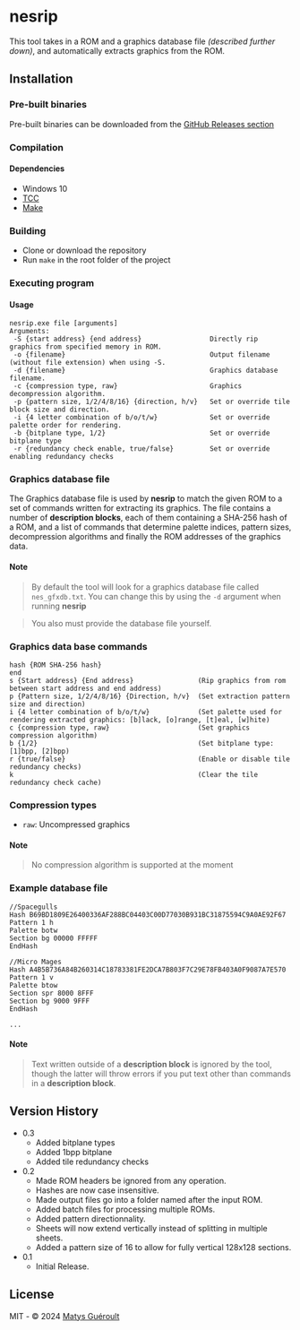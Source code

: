 # nesrip

This tool takes in a ROM and a graphics database file *(described further down)*, and automatically extracts graphics from the ROM.

## Installation

### Pre-built binaries

Pre-built binaries can be downloaded from the [GitHub Releases section](https://github.com/GeekJoystick/nesrip/releases/latest)

### Compilation

#### Dependencies

* Windows 10
* [TCC](https://github.com/TinyCC/tinycc)
* [Make](https://www.gnu.org/software/make)

### Building

* Clone or download the repository
* Run `make` in the root folder of the project

### Executing program

#### Usage

```
nesrip.exe file [arguments]                                                                                      
Arguments:
 -S {start address} {end address}                 Directly rip graphics from specified memory in ROM.
 -o {filename}                                    Output filename (without file extension) when using -S.
 -d {filename}                                    Graphics database filename.
 -c {compression type, raw}                       Graphics decompression algorithm.
 -p {pattern size, 1/2/4/8/16} {direction, h/v}   Set or override tile block size and direction.
 -i {4 letter combination of b/o/t/w}             Set or override palette order for rendering.
 -b {bitplane type, 1/2}                          Set or override bitplane type
 -r {redundancy check enable, true/false}         Set or override enabling redundancy checks
```

### Graphics database file

The Graphics database file is used by **nesrip** to match the given ROM to a set of commands written for extracting its graphics.
The file contains a number of **description blocks**, each of them containing a SHA-256 hash of a ROM, and a list of commands that determine palette indices, pattern sizes, decompression algorithms and finally the ROM addresses of the graphics data.

#### Note

> By default the tool will look for a graphics database file called `nes_gfxdb.txt`.
> You can change this by using the `-d` argument when running **nesrip**

> You also must provide the database file yourself.

### Graphics data base commands

```
hash {ROM SHA-256 hash}
end
s {Start address} {End address}                (Rip graphics from rom between start address and end address)
p {Pattern size, 1/2/4/8/16} {Direction, h/v}  (Set extraction pattern size and direction)
i {4 letter combination of b/o/t/w}            (Set palette used for rendering extracted graphics: [b]lack, [o]range, [t]eal, [w]hite)
c {compression type, raw}                      (Set graphics compression algorithm)
b {1/2}                                        (Set bitplane type: [1]bpp, [2]bpp)
r {true/false}                                 (Enable or disable tile redundancy checks)
k                                              (Clear the tile redundancy check cache)
```

### Compression types

* `raw`: Uncompressed graphics

#### Note

> No compression algorithm is supported at the moment

### Example database file

```
//Spacegulls
Hash B69BD1809E26400336AF288BC04403C00D77030B931BC31875594C9A0AE92F67
Pattern 1 h
Palette botw
Section bg 00000 FFFFF
EndHash

//Micro Mages
Hash A4B5B736A84B260314C18783381FE2DCA7B803F7C29E78FB403A0F9087A7E570
Pattern 1 v
Palette btow
Section spr 8000 8FFF
Section bg 9000 9FFF
EndHash

...
```

#### Note

> Text written outside of a **description block** is ignored by the tool, though the latter will throw errors if you put text other than commands in a **description block**.

## Version History

* 0.3
	* Added bitplane types
	* Added 1bpp bitplane
	* Added tile redundancy checks
* 0.2
	* Made ROM headers be ignored from any operation.
	* Hashes are now case insensitive.
	* Made output files go into a folder named after the input ROM.
	* Added batch files for processing multiple ROMs.
	* Added pattern directionnality.
	* Sheets will now extend vertically instead of splitting in multiple sheets.
	* Added a pattern size of 16 to allow for fully vertical 128x128 sections.
* 0.1
	* Initial Release.

## License

MIT - © 2024 [Matys Guéroult](https://github.com/GeekJoystick)